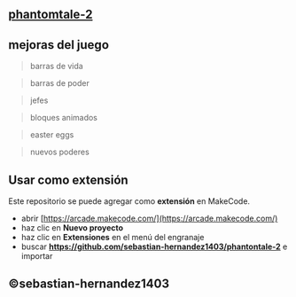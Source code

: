 
## [phantomtale-2](https://makecode.com/_K3c72q2DX0Xd)


## mejoras del juego

>barras de vida 

>barras de poder 

>jefes

>bloques animados

>easter eggs

>nuevos poderes


## Usar como extensión

Este repositorio se puede agregar como **extensión** en MakeCode.

* abrir [https://arcade.makecode.com/](https://arcade.makecode.com/)
* haz clic en **Nuevo proyecto**
* haz clic en **Extensiones** en el menú del engranaje
* buscar **https://github.com/sebastian-hernandez1403/phantontale-2** e importar

## ©sebastian-hernandez1403
